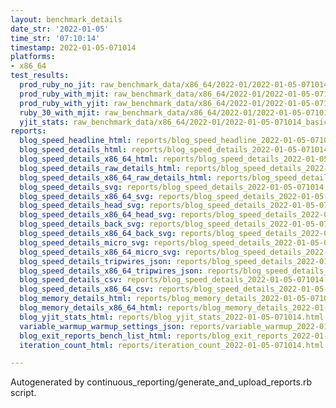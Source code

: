 ```yaml
---
layout: benchmark_details
date_str: '2022-01-05'
time_str: '07:10:14'
timestamp: 2022-01-05-071014
platforms:
- x86_64
test_results:
  prod_ruby_no_jit: raw_benchmark_data/x86_64/2022-01/2022-01-05-071014_basic_benchmark_prod_ruby_no_jit.json
  prod_ruby_with_mjit: raw_benchmark_data/x86_64/2022-01/2022-01-05-071014_basic_benchmark_prod_ruby_with_mjit.json
  prod_ruby_with_yjit: raw_benchmark_data/x86_64/2022-01/2022-01-05-071014_basic_benchmark_prod_ruby_with_yjit.json
  ruby_30_with_mjit: raw_benchmark_data/x86_64/2022-01/2022-01-05-071014_basic_benchmark_ruby_30_with_mjit.json
  yjit_stats: raw_benchmark_data/x86_64/2022-01/2022-01-05-071014_basic_benchmark_yjit_stats.json
reports:
  blog_speed_headline_html: reports/blog_speed_headline_2022-01-05-071014.html
  blog_speed_details_html: reports/blog_speed_details_2022-01-05-071014.html
  blog_speed_details_x86_64_html: reports/blog_speed_details_2022-01-05-071014.x86_64.html
  blog_speed_details_raw_details_html: reports/blog_speed_details_2022-01-05-071014.raw_details.html
  blog_speed_details_x86_64_raw_details_html: reports/blog_speed_details_2022-01-05-071014.x86_64.raw_details.html
  blog_speed_details_svg: reports/blog_speed_details_2022-01-05-071014.svg
  blog_speed_details_x86_64_svg: reports/blog_speed_details_2022-01-05-071014.x86_64.svg
  blog_speed_details_head_svg: reports/blog_speed_details_2022-01-05-071014.head.svg
  blog_speed_details_x86_64_head_svg: reports/blog_speed_details_2022-01-05-071014.x86_64.head.svg
  blog_speed_details_back_svg: reports/blog_speed_details_2022-01-05-071014.back.svg
  blog_speed_details_x86_64_back_svg: reports/blog_speed_details_2022-01-05-071014.x86_64.back.svg
  blog_speed_details_micro_svg: reports/blog_speed_details_2022-01-05-071014.micro.svg
  blog_speed_details_x86_64_micro_svg: reports/blog_speed_details_2022-01-05-071014.x86_64.micro.svg
  blog_speed_details_tripwires_json: reports/blog_speed_details_2022-01-05-071014.tripwires.json
  blog_speed_details_x86_64_tripwires_json: reports/blog_speed_details_2022-01-05-071014.x86_64.tripwires.json
  blog_speed_details_csv: reports/blog_speed_details_2022-01-05-071014.csv
  blog_speed_details_x86_64_csv: reports/blog_speed_details_2022-01-05-071014.x86_64.csv
  blog_memory_details_html: reports/blog_memory_details_2022-01-05-071014.html
  blog_memory_details_x86_64_html: reports/blog_memory_details_2022-01-05-071014.x86_64.html
  blog_yjit_stats_html: reports/blog_yjit_stats_2022-01-05-071014.html
  variable_warmup_warmup_settings_json: reports/variable_warmup_2022-01-05-071014.warmup_settings.json
  blog_exit_reports_bench_list_html: reports/blog_exit_reports_2022-01-05-071014.bench_list.html
  iteration_count_html: reports/iteration_count_2022-01-05-071014.html

---
```

Autogenerated by continuous_reporting/generate_and_upload_reports.rb script.
